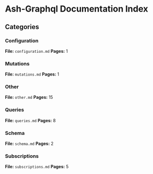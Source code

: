 # Ash-Graphql Documentation Index

## Categories

### Configuration
**File:** `configuration.md`
**Pages:** 1

### Mutations
**File:** `mutations.md`
**Pages:** 1

### Other
**File:** `other.md`
**Pages:** 15

### Queries
**File:** `queries.md`
**Pages:** 8

### Schema
**File:** `schema.md`
**Pages:** 2

### Subscriptions
**File:** `subscriptions.md`
**Pages:** 5
